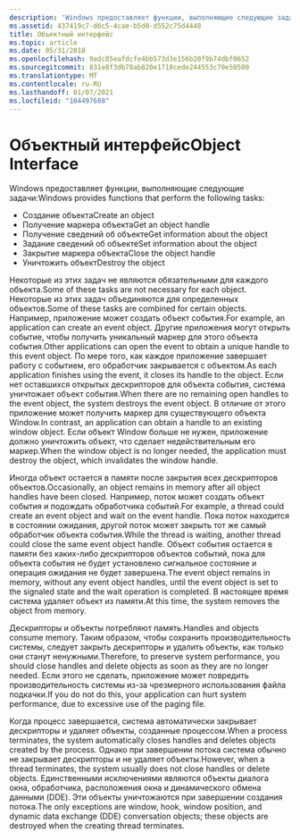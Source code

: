 ```yaml
---
description: 'Windows предоставляет функции, выполняющие следующие задачи:'
ms.assetid: 437419c7-d6c5-4cae-b5d0-d552c75d4448
title: Объектный интерфейс
ms.topic: article
ms.date: 05/31/2018
ms.openlocfilehash: 9adc85eafdcfe4bb573d3e156b20f9b74dbf0652
ms.sourcegitcommit: 831e8f3db78ab820e1710cede244553c70e50500
ms.translationtype: MT
ms.contentlocale: ru-RU
ms.lasthandoff: 01/07/2021
ms.locfileid: "104497688"
---
```

# <a name="object-interface"></a><span data-ttu-id="1a66a-103">Объектный интерфейс</span><span class="sxs-lookup"><span data-stu-id="1a66a-103">Object Interface</span></span>

<span data-ttu-id="1a66a-104">Windows предоставляет функции, выполняющие следующие задачи:</span><span class="sxs-lookup"><span data-stu-id="1a66a-104">Windows provides functions that perform the following tasks:</span></span>

-   <span data-ttu-id="1a66a-105">Создание объекта</span><span class="sxs-lookup"><span data-stu-id="1a66a-105">Create an object</span></span>
-   <span data-ttu-id="1a66a-106">Получение маркера объекта</span><span class="sxs-lookup"><span data-stu-id="1a66a-106">Get an object handle</span></span>
-   <span data-ttu-id="1a66a-107">Получение сведений об объекте</span><span class="sxs-lookup"><span data-stu-id="1a66a-107">Get information about the object</span></span>
-   <span data-ttu-id="1a66a-108">Задание сведений об объекте</span><span class="sxs-lookup"><span data-stu-id="1a66a-108">Set information about the object</span></span>
-   <span data-ttu-id="1a66a-109">Закрытие маркера объекта</span><span class="sxs-lookup"><span data-stu-id="1a66a-109">Close the object handle</span></span>
-   <span data-ttu-id="1a66a-110">Уничтожить объект</span><span class="sxs-lookup"><span data-stu-id="1a66a-110">Destroy the object</span></span>

<span data-ttu-id="1a66a-111">Некоторые из этих задач не являются обязательными для каждого объекта.</span><span class="sxs-lookup"><span data-stu-id="1a66a-111">Some of these tasks are not necessary for each object.</span></span> <span data-ttu-id="1a66a-112">Некоторые из этих задач объединяются для определенных объектов.</span><span class="sxs-lookup"><span data-stu-id="1a66a-112">Some of these tasks are combined for certain objects.</span></span> <span data-ttu-id="1a66a-113">Например, приложение может создать объект события.</span><span class="sxs-lookup"><span data-stu-id="1a66a-113">For example, an application can create an event object.</span></span> <span data-ttu-id="1a66a-114">Другие приложения могут открыть событие, чтобы получить уникальный маркер для этого объекта события.</span><span class="sxs-lookup"><span data-stu-id="1a66a-114">Other applications can open the event to obtain a unique handle to this event object.</span></span> <span data-ttu-id="1a66a-115">По мере того, как каждое приложение завершает работу с событием, его обработчик закрывается с объектом.</span><span class="sxs-lookup"><span data-stu-id="1a66a-115">As each application finishes using the event, it closes its handle to the object.</span></span> <span data-ttu-id="1a66a-116">Если нет оставшихся открытых дескрипторов для объекта события, система уничтожает объект события.</span><span class="sxs-lookup"><span data-stu-id="1a66a-116">When there are no remaining open handles to the event object, the system destroys the event object.</span></span> <span data-ttu-id="1a66a-117">В отличие от этого приложение может получить маркер для существующего объекта Window.</span><span class="sxs-lookup"><span data-stu-id="1a66a-117">In contrast, an application can obtain a handle to an existing window object.</span></span> <span data-ttu-id="1a66a-118">Если объект Window больше не нужен, приложение должно уничтожить объект, что сделает недействительным его маркер.</span><span class="sxs-lookup"><span data-stu-id="1a66a-118">When the window object is no longer needed, the application must destroy the object, which invalidates the window handle.</span></span>

<span data-ttu-id="1a66a-119">Иногда объект остается в памяти после закрытия всех дескрипторов объектов.</span><span class="sxs-lookup"><span data-stu-id="1a66a-119">Occasionally, an object remains in memory after all object handles have been closed.</span></span> <span data-ttu-id="1a66a-120">Например, поток может создать объект события и подождать обработчика событий.</span><span class="sxs-lookup"><span data-stu-id="1a66a-120">For example, a thread could create an event object and wait on the event handle.</span></span> <span data-ttu-id="1a66a-121">Пока поток находится в состоянии ожидания, другой поток может закрыть тот же самый обработчик объекта события.</span><span class="sxs-lookup"><span data-stu-id="1a66a-121">While the thread is waiting, another thread could close the same event object handle.</span></span> <span data-ttu-id="1a66a-122">Объект события остается в памяти без каких-либо дескрипторов объектов событий, пока для объекта события не будет установлено сигнальное состояние и операция ожидания не будет завершена.</span><span class="sxs-lookup"><span data-stu-id="1a66a-122">The event object remains in memory, without any event object handles, until the event object is set to the signaled state and the wait operation is completed.</span></span> <span data-ttu-id="1a66a-123">В настоящее время система удаляет объект из памяти.</span><span class="sxs-lookup"><span data-stu-id="1a66a-123">At this time, the system removes the object from memory.</span></span>

<span data-ttu-id="1a66a-124">Дескрипторы и объекты потребляют память.</span><span class="sxs-lookup"><span data-stu-id="1a66a-124">Handles and objects consume memory.</span></span> <span data-ttu-id="1a66a-125">Таким образом, чтобы сохранить производительность системы, следует закрыть дескрипторы и удалить объекты, как только они станут ненужными.</span><span class="sxs-lookup"><span data-stu-id="1a66a-125">Therefore, to preserve system performance, you should close handles and delete objects as soon as they are no longer needed.</span></span> <span data-ttu-id="1a66a-126">Если этого не сделать, приложение может повредить производительность системы из-за чрезмерного использования файла подкачки.</span><span class="sxs-lookup"><span data-stu-id="1a66a-126">If you do not do this, your application can hurt system performance, due to excessive use of the paging file.</span></span>

<span data-ttu-id="1a66a-127">Когда процесс завершается, система автоматически закрывает дескрипторы и удаляет объекты, созданные процессом.</span><span class="sxs-lookup"><span data-stu-id="1a66a-127">When a process terminates, the system automatically closes handles and deletes objects created by the process.</span></span> <span data-ttu-id="1a66a-128">Однако при завершении потока система обычно не закрывает дескрипторы и не удаляет объекты.</span><span class="sxs-lookup"><span data-stu-id="1a66a-128">However, when a thread terminates, the system usually does not close handles or delete objects.</span></span> <span data-ttu-id="1a66a-129">Единственными исключениями являются объекты диалога окна, обработчика, расположения окна и динамического обмена данными (DDE). Эти объекты уничтожаются при завершении создания потока.</span><span class="sxs-lookup"><span data-stu-id="1a66a-129">The only exceptions are window, hook, window position, and dynamic data exchange (DDE) conversation objects; these objects are destroyed when the creating thread terminates.</span></span>

 

 



